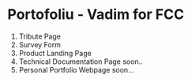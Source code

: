 # Portofoliu - Vadim for FCC

1. Tribute Page
2. Survey Form
3. Product Landing Page
4. Technical Documentation Page soon..
5. Personal Portfolio Webpage soon...
